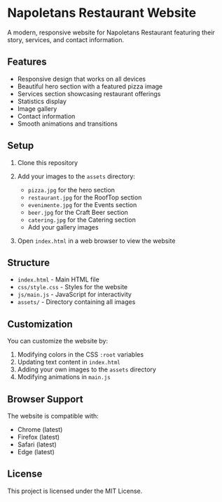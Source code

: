 # Napoletans Restaurant Website

A modern, responsive website for Napoletans Restaurant featuring their story, services, and contact information.

## Features

- Responsive design that works on all devices
- Beautiful hero section with a featured pizza image
- Services section showcasing restaurant offerings
- Statistics display
- Image gallery
- Contact information
- Smooth animations and transitions

## Setup

1. Clone this repository
2. Add your images to the `assets` directory:
   - `pizza.jpg` for the hero section
   - `restaurant.jpg` for the RoofTop section
   - `evenimente.jpg` for the Events section
   - `beer.jpg` for the Craft Beer section
   - `catering.jpg` for the Catering section
   - Add your gallery images

3. Open `index.html` in a web browser to view the website

## Structure

- `index.html` - Main HTML file
- `css/style.css` - Styles for the website
- `js/main.js` - JavaScript for interactivity
- `assets/` - Directory containing all images

## Customization

You can customize the website by:
1. Modifying colors in the CSS `:root` variables
2. Updating text content in `index.html`
3. Adding your own images to the `assets` directory
4. Modifying animations in `main.js`

## Browser Support

The website is compatible with:
- Chrome (latest)
- Firefox (latest)
- Safari (latest)
- Edge (latest)

## License

This project is licensed under the MIT License. 